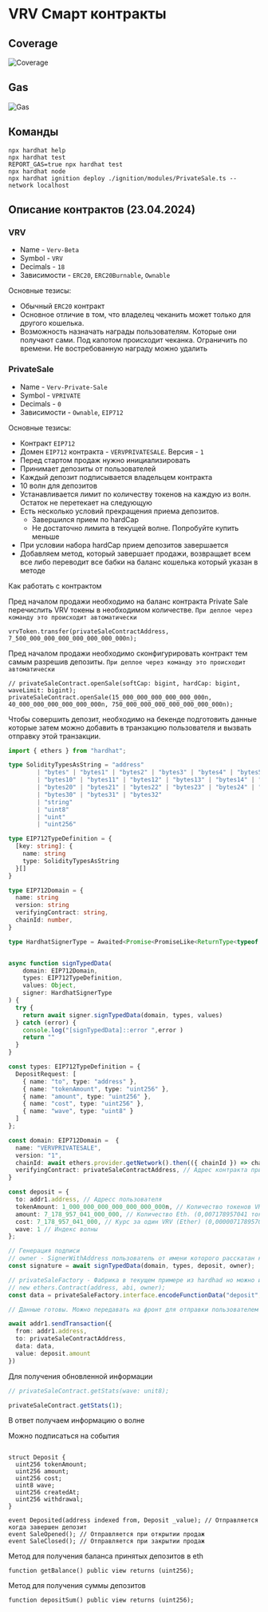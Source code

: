 # VRV Смарт контракты

## Coverage

![Coverage](./docs/coverage.png)

## Gas

![Gas](./docs/gas.png)

## Команды

```shell
npx hardhat help
npx hardhat test
REPORT_GAS=true npx hardhat test
npx hardhat node
npx hardhat ignition deploy ./ignition/modules/PrivateSale.ts --network localhost
```

## Описание контрактов (23.04.2024)

### VRV

- Name - `Verv-Beta`
- Symbol - `VRV`
- Decimals - `18`
- Зависимости - `ERC20`, `ERC20Burnable`, `Ownable`

Основные тезисы:
- Обычный `ERC20` контракт
- Основное отличие в том, что владелец чеканить может только для другого кошелька.
- Возможность назначать награды пользователям. Которые они получают сами. Под капотом происходит чеканка. Ограничить 
  по времени. Не востребованную награду можно удалить 


### PrivateSale

- Name - `Verv-Private-Sale`
- Symbol - `VPRIVATE`
- Decimals - `0`
- Зависимости - `Ownable`, `EIP712`

Основные тезисы:
- Контракт `EIP712`
- Домен `EIP712` контракта - `VERVPRIVATESALE`. Версия - `1`
- Перед стартом продаж нужно инициализировать
- Принимает депозиты от пользователей
- Каждый депозит подписывается владельцем контракта
- 10 волн для депозитов
- Устанавливается лимит по количеству токенов на каждую из волн. Остаток не перетекает на следующую
- Есть несколько условий прекращения приема депозитов. 
  - Завершился прием по hardCap
  - Не достаточно лимита в текущей волне. Попробуйте купить меньше
- При условии набора hardCap прием депозитов завершается
- Добавляем метод, который завершает продажи, возвращает всем все либо переводит все бабки на баланс 
  кошелька который указан в методе


Как работать с контрактом

Пред началом продажи необходимо на баланс контракта Private Sale перечислить VRV токены в необходимом 
количестве. `При деплое через команду это происходит автоматически` 

```
vrvToken.transfer(privateSaleContractAddress, 7_500_000_000_000_000_000_000_000n);
```

Пред началом продажи необходимо сконфигурировать контракт тем самым разрешив депозиты. `При деплое через команду это происходит автоматически`

```
// privateSaleContract.openSale(softCap: bigint, hardCap: bigint, waveLimit: bigint);
privateSaleContract.openSale(15_000_000_000_000_000_000n, 40_000_000_000_000_000_000n, 750_000_000_000_000_000_000_000n);
```


Чтобы совершить депозит, необходимо на бекенде подготовить данные которые затем можно добавить в транзакцию 
пользователя и вызвать отправку этой транзакции. 

```ts
import { ethers } from "hardhat";

type SolidityTypesAsString = "address"
        | "bytes" | "bytes1" | "bytes2" | "bytes3" | "bytes4" | "bytes5" | "bytes6" | "bytes7" | "bytes8" | "bytes9"
        | "bytes10" | "bytes11" | "bytes12" | "bytes13" | "bytes14" | "bytes15" | "bytes16" | "bytes17" | "bytes18" | "bytes19"
        | "bytes20" | "bytes21" | "bytes22" | "bytes23" | "bytes24" | "bytes25" | "bytes26" | "bytes27" | "bytes28" | "bytes29"
        | "bytes30" | "bytes31" | "bytes32"
        | "string"
        | "uint8"
        | "uint"
        | "uint256"

type EIP712TypeDefinition = {
  [key: string]: {
    name: string
    type: SolidityTypesAsString
  }[]
}

type EIP712Domain = {
  name: string
  version: string
  verifyingContract: string,
  chainId: number,
}

type HardhatSignerType = Awaited<Promise<PromiseLike<ReturnType<typeof ethers.getSigner>>>>


async function signTypedData(
    domain: EIP712Domain,
    types: EIP712TypeDefinition,
    values: Object,
    signer: HardhatSignerType
) {
  try {
    return await signer.signTypedData(domain, types, values)
  } catch (error) {
    console.log("[signTypedData]::error ",error )
    return ""
  }
}

const types: EIP712TypeDefinition = {
  DepositRequest: [
    { name: "to", type: "address" },
    { name: "tokenAmount", type: "uint256" },
    { name: "amount", type: "uint256" },
    { name: "cost", type: "uint256" },
    { name: "wave", type: "uint8" }
  ]
};

const domain: EIP712Domain =  {
  name: "VERVPRIVATESALE",
  version: "1",
  chainId: await ethers.provider.getNetwork().then(({ chainId }) => chainId) as number, // ChainId лучше уточнить у Элькина в какой сети это будет расскатано 
  verifyingContract: privateSaleContractAddress, // Адрес контракта приватной продажи
}

const deposit = {
  to: addr1.address, // Адресс пользователя
  tokenAmount: 1_000_000_000_000_000_000_000n, // Количество токенов VRV. (1000 токенов Ether)
  amount: 7_178_957_041_000_000, // Количество Eth. (0,007178957041 токенов Ether)
  cost: 7_178_957_041_000, // Курс за один VRV (Ether) (0,000007178957041)
  wave: 1 // Индекс волны
};

// Генерация подписи 
// owner - SignerWithAddress пользователь от имени которого расскатан контракт
const signature = await signTypedData(domain, types, deposit, owner);

// privateSaleFactory - Фабрика в текущем примере из hardhad но можно и через ether вывать через
// new ethers.Contract(address, abi, owner);
const data = privateSaleFactory.interface.encodeFunctionData("deposit", [{...deposit, signature}]);

// Данные готовы. Можно передавать на фронт для отправки пользователем

await addr1.sendTransaction({
  from: addr1.address,
  to: privateSaleContractAddress,
  data: data,
  value: deposit.amount
})

```

Для получения обновленной информации 

```ts
// privateSaleContract.getStats(wave: unit8);

privateSaleContract.getStats(1);
```
В ответ получаем информацию о волне


Можно подписаться на события

```solidity

struct Deposit {
  uint256 tokenAmount;
  uint256 amount;
  uint256 cost;
  uint8 wave;
  uint256 createdAt;
  uint256 withdrawal;
}

event Deposited(address indexed from, Deposit _value); // Отправляется когда завершен депозит
event SaleOpened(); // Отправляется при открытии продаж
event SaleClosed(); // Отправляется при закрытии продаж

```
    

Метод для получения баланса принятых депозитов в eth 
```solidity
function getBalance() public view returns (uint256);
```

Метод для получения суммы депозитов
```solidity
function depositSum() public view returns (uint256);
```

